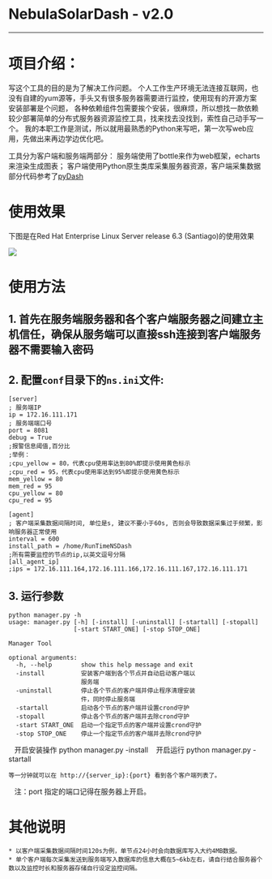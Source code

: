 # NebulaSolarDash - v2.0
---

# 项目介绍：

写这个工具的目的是为了解决工作问题。
个人工作生产环境无法连接互联网，也没有自建的yum源等，手头又有很多服务器需要进行监控，使用现有的开源方案安装部署是个问题，
各种依赖组件包需要挨个安装，很麻烦，所以想找一款依赖较少部署简单的分布式服务器资源监控工具，找来找去没找到，索性自己动手写一个。
我的本职工作是测试，所以就用最熟悉的Python来写吧，第一次写web应用，先做出来再边学边优化吧。

工具分为客户端和服务端两部分：
服务端使用了bottle来作为web框架，echarts来渲染生成图表；
客户端使用Python原生类库采集服务器资源，客户端采集数据部分代码参考了[pyDash](https://github.com/k3oni/pydash)


# 使用效果
下图是在Red Hat Enterprise Linux Server release 6.3 (Santiago)的使用效果

![](/assets/picture/NebulaSolarDash2.0.gif)


# 使用方法
## 1. 首先在服务端服务器和各个客户端服务器之间建立主机信任，确保从服务端可以直接ssh连接到客户端服务器不需要输入密码

## 2. 配置`conf`目录下的`ns.ini`文件:

    [server]
    ; 服务端IP
    ip = 172.16.111.171
    ; 服务端端口号
    port = 8081
    debug = True
    ;报警信息阈值,百分比
    ;举例：
    ;cpu_yellow = 80，代表cpu使用率达到80%即提示使用黄色标示
    ;cpu_red = 95，代表cpu使用率达到95%即提示使用黄色标示
    mem_yellow = 80
    mem_red = 95
    cpu_yellow = 80
    cpu_red = 95

    [agent]
    ; 客户端采集数据间隔时间, 单位是s, 建议不要小于60s, 否则会导致数据采集过于频繁，影响服务器正常使用
    interval = 600
    install_path = /home/RunTimeNSDash
    ;所有需要监控的节点的ip,以英文逗号分隔
    [all_agent_ip]
    ;ips = 172.16.111.164,172.16.111.166,172.16.111.167,172.16.111.171


## 3. 运行参数
    python manager.py -h
    usage: manager.py [-h] [-install] [-uninstall] [-startall] [-stopall]
                      [-start START_ONE] [-stop STOP_ONE]

    Manager Tool

    optional arguments:
      -h, --help        show this help message and exit
      -install          安装客户端到各个节点并自动启动客户端以
                        服务端
      -uninstall        停止各个节点的客户端并停止程序清理安装
                        件，同时停止服务端
      -startall         启动各个节点的客户端并设置crond守护
      -stopall          停止各个节点的客户端并去除crond守护
      -start START_ONE  启动一个指定节点的客户端并设置crond守护
      -stop STOP_ONE    停止一个指定节点的客户端并去除crond守护
    
    开启安装操作 python manager.py -install
    开启运行 python manager.py -startall

    等一分钟就可以在 http://{server_ip}:{port} 看到各个客户端列表了。
    注：port 指定的端口记得在服务器上开启。


# 其他说明

    * 以客户端采集数据间隔时间120s为例，单节点24小时会向数据库写入大约4MB数据。
    * 单个客户端每次采集发送到服务端写入数据库的信息大概在5~6kb左右，请自行结合服务器个数以及监控时长和服务器存储自行设定监控间隔。

